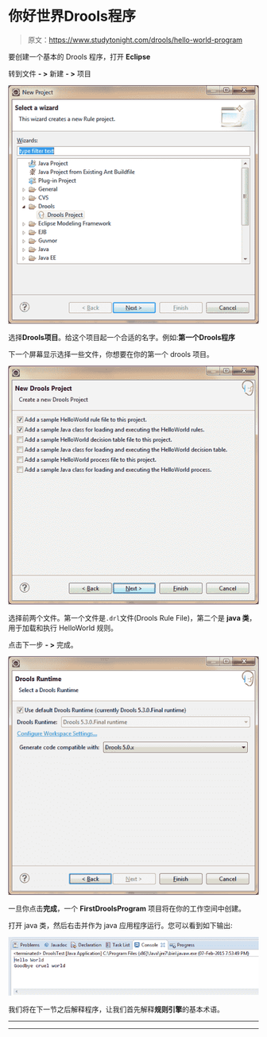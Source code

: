 # 你好世界Drools程序

> 原文：<https://www.studytonight.com/drools/hello-world-program>

要创建一个基本的 Drools 程序，打开 **Eclipse**

转到文件 **- >** 新建 **- >** 项目

![How to create Drools Runtime](img/7b67fa8cb43b2d3d8040dc22d3ef4c3c.png)

选择**Drools项目**。给这个项目起一个合适的名字。例如:**第一个Drools程序**

下一个屏幕显示选择一些文件，你想要在你的第一个 drools 项目。

![How to create Drools Runtime](img/3659510b18eb71a4a86f80a15d98ac4d.png)

选择前两个文件。第一个文件是`.drl`文件(Drools Rule File)，第二个是 **java 类**，用于加载和执行 HelloWorld 规则。

点击下一步 **- >** 完成。

![How to create Drools Runtime](img/84733c65991f7ff7a83ce2e39811ebe9.png)

一旦你点击**完成**，一个 **FirstDroolsProgram** 项目将在你的工作空间中创建。

打开 java 类，然后右击并作为 java 应用程序运行。您可以看到如下输出:

![How to create Drools Runtime](img/36d022567392a6bbf49b155b4cb29a31.png)

我们将在下一节之后解释程序，让我们首先解释**规则引擎**的基本术语。

* * *

* * *